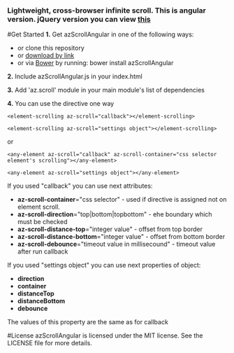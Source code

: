### Lightweight, cross-browser infinite scroll. This is angular version. jQuery version you can view [this](https://github.com/AzatKhalilov/azScroll)

#Get Started
**1.** Get azScrollAngular in one of the following ways:

+ or clone this repository
+ or [download by link](https://github.com/AzatKhalilov/azScrollAngular/blob/master/src/js/azScrollAngular.js)
+ or via [Bower](http://bower.io/) by running: bower install azScrollAngular

**2.** Include azScrollAngular.js in your index.html

**3.** Add 'az.scroll' module in your main module's list of dependencies

**4.** You can use the directive one way

`<element-scrolling az-scroll="callback"></element-scrolling>`

`<element-scrolling az-scroll="settings object"></element-scrolling>`

or

`<any-element az-scroll="callback" az-scroll-container="css selector element's scrolling"></any-element>`

`<any-element az-scroll="settings object"></any-element>`


If you used "callback" you can use next attributes:


+ **az-scroll-container**="css selector" - used if directive is assigned not on element scroll.
+ **az-scroll-direction**="top|bottom|topbottom" - еhe boundary which must be checked
+ **az-scroll-distance-top**="integer value" - offset from top border
+ **az-scroll-distance-bottom**="integer value" - offset from bottom border
+ **az-scroll-debounce**="timeout value in millisecound" - timeout value  after run callback

If you used "settings object" you can use next properties of object:
+ **direction**
+ **container**
+ **distanceTop**
+ **distanceBottom**
+ **debounce**

The values of this property are the same as for callback 


#License
azScrollAngular is licensed under the MIT license. See the LICENSE file for more details.
